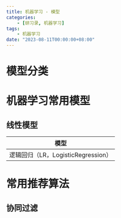 ```yaml
---
title: 机器学习 - 模型
categories: 
    - [研习录, 机器学习]
tags:
    - 机器学习
date: "2023-08-11T00:00:00+08:00"
---
```


# 模型分类

# 机器学习常用模型

## 线性模型

| 模型                               |
| ---------------------------------- |
| 逻辑回归（LR，LogisticRegression） |

# 常用推荐算法

## 协同过滤
